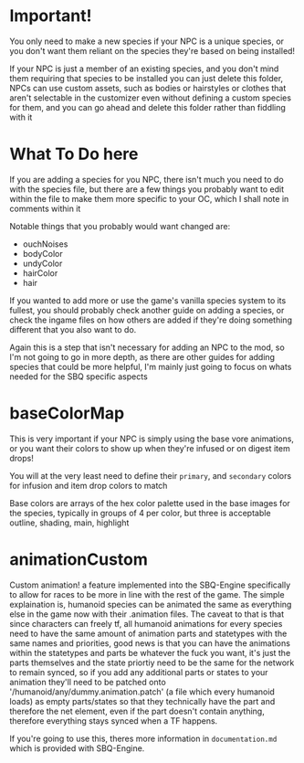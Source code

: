 # Important!
You only need to make a new species if your NPC is a unique species, or you don't want them reliant on the species they're based on being installed!

If your NPC is just a member of an existing species, and you don't mind them requiring that species to be installed you can just delete this folder, NPCs can use custom assets, such as bodies or hairstyles or clothes that aren't selectable in the customizer even without defining a custom species for them, and you can go ahead and delete this folder rather than fiddling with it


# What To Do here

If you are adding a species for you NPC, there isn't much you need to do with the species file, but there are a few things you probably want to edit within the file to make them more specific to your OC, which I shall note in comments within it

Notable things that you probably would want changed are:
- ouchNoises
- bodyColor
- undyColor
- hairColor
- hair

If you wanted to add more or use the game's vanilla species system to its fullest, you should probably check another guide on adding a species, or check the ingame files on how others are added if they're doing something different that you also want to do.

Again this is a step that isn't necessary for adding an NPC to the mod, so I'm not going to go in more depth, as there are other guides for adding species that could be more helpful, I'm mainly just going to focus on whats needed for the SBQ specific aspects

# baseColorMap

This is very important if your NPC is simply using the base vore animations, or you want their colors to show up when they're infused or on digest item drops!

You will at the very least need to define their `primary`, and `secondary` colors for infusion and item drop colors to match

Base colors are arrays of the hex color palette used in the base images for the species, typically in groups of 4 per color, but three is acceptable
outline, shading, main, highlight

# animationCustom

Custom animation! a feature implemented into the SBQ-Engine specifically to allow for races to be more in line with the rest of the game. The simple explaination is, humanoid species can be animated the same as everything else in the game now with their .animation files. The caveat to that is that since characters can freely tf, all humanoid animations for every species need to have the same amount of animation parts and statetypes with the same names and priorities, good news is that you can have the animations within the statetypes and parts be whatever the fuck you want, it's just the parts themselves and the state priortiy need to be the same for the network to remain synced, so if you add any additional parts or states to your animation they'll need to be patched onto '/humanoid/any/dummy.animation.patch' (a file which every humanoid loads) as empty parts/states so that they technically have the part and therefore the net element, even if the part doesn't contain anything, therefore everything stays synced when a TF happens.

If you're going to use this, theres more information in `documentation.md` which is provided with SBQ-Engine.
